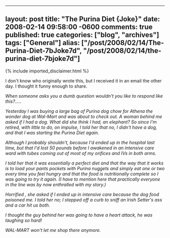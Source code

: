   ---
  layout: post
  title: "The Purina Diet {Joke}"
  date: 2008-02-14 09:58:00 -0600
  comments: true
  published: true
  categories: ["blog", "archives"]
  tags: ["General"]
  alias: ["/post/2008/02/14/The-Purina-Diet-7bJoke7d", "/post/2008/02/14/the-purina-diet-7bjoke7d"]
  ---
<!-- more -->
{% include imported_disclaimer.html %}
<p>
I don&#39;t know who originally wrote this, but I received it in an email the other day. I thought it funny enough to share. 
</p>
<p>
<em>When someone asks you a dumb question wouldn&#39;t you like to respond like this?.....</em> 
</p>
<p>
<em>Yesterday I was buying a large bag of Purina dog chow for Athena the wonder dog at Wal-Mart and was about to check out. A woman behind me asked if I had a dog. What did she think I had, an elephant? So since I&#39;m retired, with little to do, on impulse, I told her that no, I didn&#39;t have a dog, and that I was starting the Purina Diet again.</em> 
</p>
<p>
<em>Although I probably shouldn&#39;t, because I&#39;d ended up in the hospital last time, but that I&#39;d lost 50 pounds before I awakened in an intensive care ward with tubes coming out of most of my orifices and IVs in both arms.</em> 
</p>
<p>
<em>I told her that it was essentially a perfect diet and that the way that it works is to load your pants pockets with Purina nuggets and simply eat one or two every time you feel hungry and that the food is nutritionally complete so I was going to try it again. (I have to mention here that practically everyone in the line was by now enthralled with my story.)</em> 
</p>
<p>
<em>Horrified , she asked if I ended up in intensive care because the dog food poisoned me. I told her no; I stepped off a curb to sniff an Irish Setter&#39;s ass and a car hit us both.</em> 
</p>
<p>
<em>I thought the guy behind her was going to have a heart attack, he was laughing so hard!</em> 
</p>
<p>
<em>WAL-MART won&#39;t let me shop there anymore.</em> 
</p>
